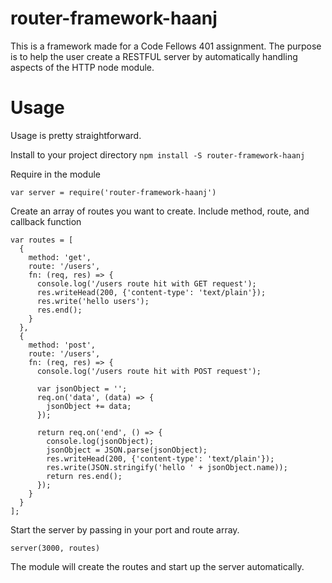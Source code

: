 # router-framework-haanj

This is a framework made for a Code Fellows 401 assignment. The purpose is to help the user create a RESTFUL server by automatically handling aspects of the HTTP node module.

# Usage

Usage is pretty straightforward.

Install to your project directory
`npm install -S router-framework-haanj`

Require in the module
```
var server = require('router-framework-haanj')
```
Create an array of routes you want to create. Include method, route, and callback function
```
var routes = [
  {
    method: 'get',
    route: '/users',
    fn: (req, res) => {
      console.log('/users route hit with GET request');
      res.writeHead(200, {'content-type': 'text/plain'});
      res.write('hello users');
      res.end();
    }
  },
  {
    method: 'post',
    route: '/users',
    fn: (req, res) => {
      console.log('/users route hit with POST request');

      var jsonObject = '';
      req.on('data', (data) => {
        jsonObject += data;
      });

      return req.on('end', () => {
        console.log(jsonObject);
        jsonObject = JSON.parse(jsonObject);
        res.writeHead(200, {'content-type': 'text/plain'});
        res.write(JSON.stringify('hello ' + jsonObject.name));
        return res.end();
      });
    }
  }
];
```
Start the server by passing in your port and route array.
```
server(3000, routes)
```
The module will create the routes and start up the server automatically.
